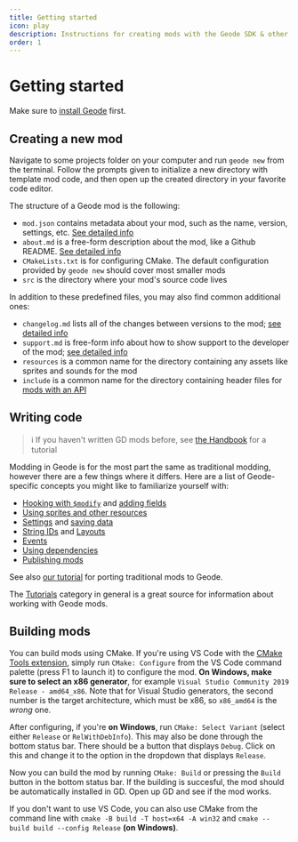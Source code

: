 ```yaml
---
title: Getting started
icon: play
description: Instructions for creating mods with the Geode SDK & other developer tools
order: 1
---
```


# Getting started

Make sure to [install Geode](/installation.md) first.

## Creating a new mod

Navigate to some projects folder on your computer and run `geode new` from the terminal. Follow the prompts given to initialize a new directory with template mod code, and then open up the created directory in your favorite code editor.

The structure of a Geode mod is the following:

 * `mod.json` contains metadata about your mod, such as the name, version, settings, etc. [See detailed info](/mods/configuring.md)
 * `about.md` is a free-form description about the mod, like a Github README. [See detailed info](/mods/md-files.md)
 * `CMakeLists.txt` is for configuring CMake. The default configuration provided by `geode new` should cover most smaller mods
 * `src` is the directory where your mod's source code lives

In addition to these predefined files, you may also find common additional ones:
 
 * `changelog.md` lists all of the changes between versions to the mod; [see detailed info](/mods/md-files.md#changelogmd)
 * `support.md` is free-form info about how to show support to the developer of the mod; [see detailed info](/mods/md-files.md#supportmd)
 * `resources` is a common name for the directory containing any assets like sprites and sounds for the mod
 * `include` is a common name for the directory containing header files for [mods with an API](/mods/dependencies.md)

## Writing code

> :information_source: If you haven't written GD mods before, see [the Handbook](/handbook/chap0.md) for a tutorial

Modding in Geode is for the most part the same as traditional modding, however there are a few things where it differs. Here are a list of Geode-specific concepts you might like to familiarize yourself with:

 * [Hooking with `$modify`](/tutorials/modify.md) and [adding fields](/tutorials/fields.md)
 * [Using sprites and other resources](/mods/resources.md)
 * [Settings](/mods/settings.md) and [saving data](/mods/savedata.md)
 * [String IDs](/tutorials/nodetree.md) and [Layouts](/tutorials/layouts.md)
 * [Events](/tutorials/events.md)
 * [Using dependencies](/mods/dependencies.md)
 * [Publishing mods](/mods/publishing.md)

See also [our tutorial](/tutorials/migrating.md) for porting traditional mods to Geode.

The [Tutorials](/tutorials) category in general is a great source for information about working with Geode mods.

## Building mods

You can build mods using CMake. If you're using VS Code with the [CMake Tools extension](https://marketplace.visualstudio.com/items?itemName=ms-vscode.cmake-tools), simply run `CMake: Configure` from the VS Code command palette (press F1 to launch it) to configure the mod. **On Windows, make sure to select an x86 generator**, for example `Visual Studio Community 2019 Release - amd64_x86`. Note that for Visual Studio generators, the second number is the target architecture, which must be x86, so `x86_amd64` is the _wrong_ one.

After configuring, if you're **on Windows**, run `CMake: Select Variant` (select either `Release` or `RelWithDebInfo`). This may also be done through the bottom status bar. There should be a button that displays `Debug`. Click on this and change it to the option in the dropdown that displays `Release`.

Now you can build the mod by running `CMake: Build` or pressing the `Build` button in the bottom status bar. If the building is succesful, the mod should be automatically installed in GD. Open up GD and see if the mod works.

If you don't want to use VS Code, you can also use CMake from the command line with `cmake -B build -T host=x64 -A win32` and `cmake --build build --config Release` **(on Windows)**.
